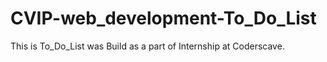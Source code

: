 # CVIP-web_development-To_Do_List
This is To_Do_List was Build as a part of Internship at Coderscave.
